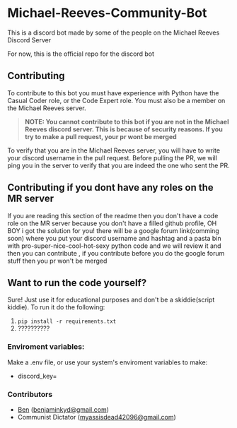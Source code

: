 # Michael-Reeves-Community-Bot

This is a discord bot made by some of the people on the Michael Reeves Discord Server

For now, this is the official repo for the discord bot

## Contributing 
To contribute to this bot you must have experience with Python have the Casual Coder role, or the Code Expert role. You must also be a member on the Michael Reeves server.
> **NOTE: You cannot contribute to this bot if you are not in the Michael Reeves discord server. This is because of security reasons. If you try to make a pull request, your pr wont be merged**

To verify that you are in the Michael Reeves server, you will have to write your discord username in the pull request. Before pulling the PR, we will ping you in the server to verify that you are indeed the one who sent the PR.

## Contributing if you dont have any roles on the MR server 
If you are reading  this section of the readme then you don't have a code role on the MR server because you don't have a filled github profile, OH BOY  i got the  solution for you! there will be a google forum link(comming soon) where you put your discord username and hashtag and a pasta bin with pro-super-nice-cool-hot-sexy python code and we will review it and then you can contribute , if you contribute before you do the google forum stuff then you pr won't be merged

## Want to run the code yourself?
Sure! Just use it for educational purposes and don't be a skiddie(script kiddie). To run it do the following:
1. ` pip install -r requirements.txt `
2. ??????????

### Enviroment variables:
Make a .env file, or use your system's enviroment variables to make:
* discord_key=<discord api key>

### Contributors 
- [Ben](https://github.com/plane000) (benjaminkyd@gmail.com)
- Communist Dictator (myassisdead42096@gmail.com)
